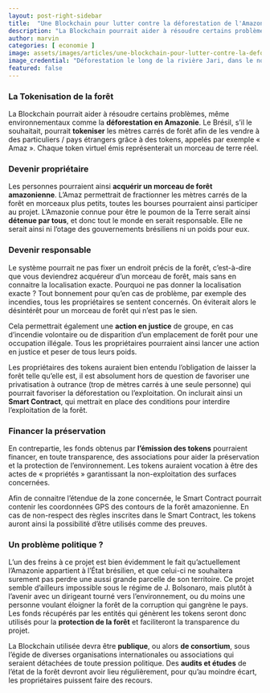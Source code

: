 ```yaml
---
layout: post-right-sidebar
title:  "Une Blockchain pour lutter contre la déforestation de l'Amazonie"
description: "La Blockchain pourrait aider à résoudre certains problèmes, même environnementaux comme la déforestation en Amazonie."
author: marvin
categories: [ economie ]
image: assets/images/articles/une-blockchain-pour-lutter-contre-la-deforestation/1.jpg
image_credential: "Déforestation le long de la rivière Jari, dans le nord du Brésil • Crédits : Dea / Pubbli Aer Foto - Getty"
featured: false
---
```


### La Tokenisation de la forêt

La Blockchain pourrait aider à résoudre certains problèmes, même environnementaux comme la **déforestation en Amazonie**. Le Brésil, s’il le souhaitait, pourrait **tokeniser** les mètres carrés de forêt afin de les vendre à des particuliers / pays étrangers grâce à des tokens, appelés par exemple « Amaz ». Chaque token virtuel émis représenterait un morceau de terre réel.

### Devenir propriétaire 

Les personnes pourraient ainsi **acquérir un morceau de forêt amazonienne**. L’Amaz permettrait de fractionner les mètres carrés de la forêt en morceaux plus petits, toutes les bourses pourraient ainsi participer au projet. L’Amazonie connue pour être le poumon de la Terre serait ainsi **détenue par tous**, et donc tout le monde en serait responsable. Elle ne serait ainsi ni l’otage des gouvernements brésiliens ni un poids pour eux.

### Devenir responsable

Le système pourrait ne pas fixer un endroit précis de la forêt, c’est-à-dire que vous deviendrez acquéreur d’un morceau de forêt, mais sans en connaitre la localisation exacte. Pourquoi ne pas donner la localisation exacte ? Tout bonnement pour qu’en cas de problème, par exemple des incendies, tous les propriétaires se sentent concernés. On éviterait alors le désintérêt pour un morceau de forêt qui n’est pas le sien. 

Cela permettrait également une **action en justice** de groupe, en cas d’incendie volontaire ou de disparition d’un emplacement de forêt pour une occupation illégale. Tous les propriétaires pourraient ainsi lancer une action en justice et peser de tous leurs poids.

Les propriétaires des tokens auraient bien entendu l’obligation de laisser la forêt telle qu’elle est, il est absolument hors de question de favoriser une privatisation à outrance (trop de mètres carrés à une seule personne) qui pourrait favoriser la déforestation ou l’exploitation. On inclurait ainsi un **Smart Contract**, qui mettrait en place des conditions pour interdire l’exploitation de la forêt. 

### Financer la préservation

En contrepartie, les fonds obtenus par **l’émission des tokens** pourraient financer, en toute transparence, des associations pour aider la préservation et la protection de l’environnement. Les tokens auraient vocation à être des actes de « propriétés » garantissant la non-exploitation des surfaces concernées. 

Afin de connaitre l’étendue de la zone concernée, le Smart Contract pourrait contenir les coordonnées GPS des contours de la forêt amazonienne. En cas de non-respect des règles inscrites dans le Smart Contract, les tokens auront ainsi la possibilité d’être utilisés comme des preuves.

### Un problème politique ?

L’un des freins à ce projet est bien évidemment le fait qu’actuellement l’Amazonie appartient à l’État brésilien, et que celui-ci ne souhaitera surement pas perdre une aussi grande parcelle de son territoire. Ce projet semble d’ailleurs impossible sous le régime de J. Bolsonaro, mais plutôt à l’avenir avec un dirigeant tourné vers l’environnement, ou du moins une personne voulant éloigner la forêt de la corruption qui gangrène le pays. Les fonds récupérés par les entités qui génèrent les tokens seront donc utilisés pour la **protection de la forêt** et faciliteront la transparence du projet.

La Blockchain utilisée devra être **publique**, ou alors **de consortium**, sous l’égide de diverses organisations internationales ou associations qui seraient détachées de toute pression politique.  Des **audits et études** de l’état de la forêt devront avoir lieu régulièrement, pour qu’au moindre écart, les propriétaires puissent faire des recours.

